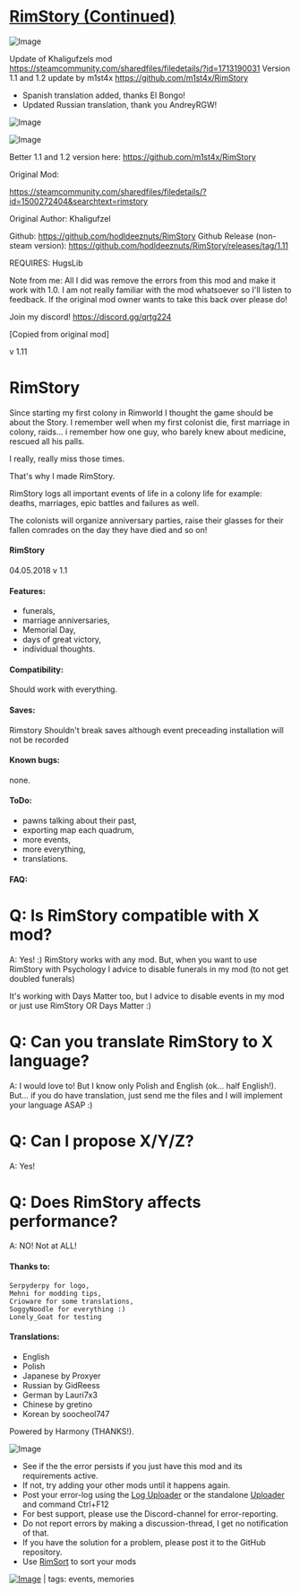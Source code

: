 # [RimStory (Continued)](https://steamcommunity.com/sharedfiles/filedetails/?id=2601386195)

![Image](https://i.imgur.com/buuPQel.png)

Update of Khaligufzels mod
https://steamcommunity.com/sharedfiles/filedetails/?id=1713190031
Version 1.1 and 1.2 update by m1st4x
https://github.com/m1st4x/RimStory

- Spanish translation added, thanks El Bongo!
- Updated Russian translation, thank you AndreyRGW!

![Image](https://i.imgur.com/pufA0kM.png)
	
![Image](https://i.imgur.com/Z4GOv8H.png)

Better 1.1 and 1.2 version here:
https://github.com/m1st4x/RimStory

Original Mod:

https://steamcommunity.com/sharedfiles/filedetails/?id=1500272404&searchtext=rimstory


Original Author: Khaligufzel

Github: https://github.com/hodldeeznuts/RimStory
Github Release (non-steam version): https://github.com/hodldeeznuts/RimStory/releases/tag/1.11

REQUIRES: HugsLib


Note from me: All I did was remove the errors from this mod and make it work with 1.0. I am not really familiar with the mod whatsoever so I'll listen to feedback. If the original mod owner wants to take this back over please do!

Join my discord! https://discord.gg/qrtg224

[Copied from original mod]

 v 1.11

# RimStory

Since starting my first colony in Rimworld I thought the game should be about the Story.
I remember well when my first colonist die, first marriage in colony, raids... i remember how one guy, who barely knew about medicine, rescued all his palls.

I really, really miss those times.

That's why I made RimStory.

RimStory logs all important events of life in a colony life for example: deaths, marriages, epic battles and failures as well.

The colonists will organize anniversary parties, raise their glasses for their fallen comrades on the day they have died and so on!

#### RimStory 
 04.05.2018 v 1.1

#### Features:

- funerals,
- marriage anniversaries,
- Memorial Day,
- days of great victory,
- individual thoughts.


#### Compatibility:

Should work with everything.


#### Saves:

Rimstory Shouldn't break saves although event preceading installation will not be recorded

#### Known bugs:
none.

#### ToDo:
- pawns talking about their past,
- exporting map each quadrum,
- more events,
- more everything,
- translations.

#### FAQ:

# Q: Is RimStory compatible with X mod?
A: Yes! :) RimStory works with any mod. But, when you want to use RimStory with Psychology I advice to disable funerals in my mod (to not get doubled funerals)

It's working with Days Matter too, but I advice to disable events in my mod or just use RimStory OR Days Matter :)

# Q: Can you translate RimStory to X language?
A: I would love to! But I know only Polish and English (ok... half English!). But... if you do have translation, just send me the files and I will implement your language ASAP :)

# Q: Can I propose X/Y/Z?
A: Yes!

# Q: Does RimStory affects performance?
A: NO! Not at ALL!

#### Thanks to:

	Serpyderpy for logo,
	Mehni for modding tips,
	Crioware for some translations, 
	SoggyNoodle for everything :)
	Lonely_Goat for testing
	
#### Translations:
- English
- Polish
- Japanese by Proxyer
- Russian by GidReess
- German by Lauri7x3
- Chinese by gretino
- Korean by soocheol747

	
Powered by Harmony (THANKS!).

![Image](https://i.imgur.com/PwoNOj4.png)



-  See if the the error persists if you just have this mod and its requirements active.
-  If not, try adding your other mods until it happens again.
-  Post your error-log using the [Log Uploader](https://steamcommunity.com/sharedfiles/filedetails/?id=2873415404) or the standalone [Uploader](https://steamcommunity.com/sharedfiles/filedetails/?id=2873415404) and command Ctrl+F12
-  For best support, please use the Discord-channel for error-reporting.
-  Do not report errors by making a discussion-thread, I get no notification of that.
-  If you have the solution for a problem, please post it to the GitHub repository.
-  Use [RimSort](https://github.com/RimSort/RimSort/releases/latest) to sort your mods

 

[![Image](https://img.shields.io/github/v/release/emipa606/RimStory?label=latest%20version&style=plastic&color=9f1111&labelColor=black)](https://steamcommunity.com/sharedfiles/filedetails/changelog/2601386195) | tags:  events,  memories
